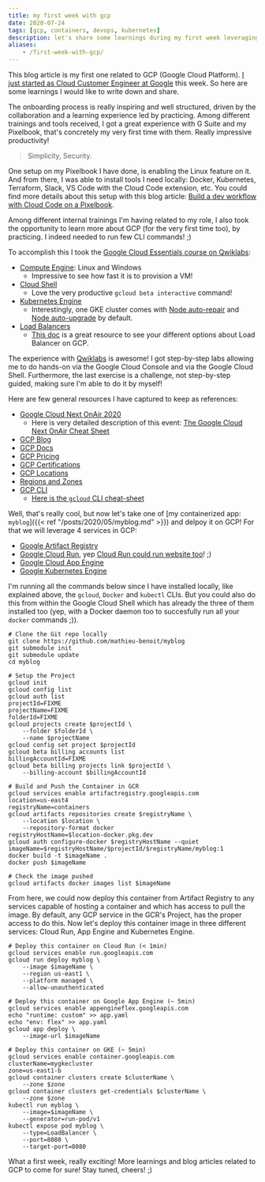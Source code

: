 ```yaml
---
title: my first week with gcp
date: 2020-07-24
tags: [gcp, containers, devops, kubernetes]
description: let's share some learnings during my first week leveraging gcp, tools and services like linux on my pixelbook, gcloud cli, docker, git, service account, gcr, cloud run, app engine and kubernetes engine
aliases:
    - /first-week-with-gcp/
---
```

This blog article is my first one related to GCP (Google Cloud Platform). [I just started as Cloud Customer Engineer at Google](https://www.linkedin.com/posts/mathieubenoitqc_cloud-innovation-continuouslearning-activity-6685996290330947584-bKkB) this week. So here are some learnings I would like to write down and share.

The onboarding process is really inspiring and well structured, driven by the collaboration and a learning experience led by practicing. Among different trainings and tools received, I got a great experience with G Suite and my Pixelbook, that's concretely my very first time with them. Really impressive productivity! 

> Simplicity, Security.

One setup on my Pixelbook I have done, is enabling the Linux feature on it. And from there, I was able to install tools I need locally: Docker, Kubernetes, Terraform, Slack, VS Code with the Cloud Code extension, etc.
You could find more details about this setup with this blog article: [Build a dev workflow with Cloud Code on a Pixelbook](https://cloud.google.com/blog/products/application-development/build-a-dev-workflow-with-cloud-code-on-a-pixelbook).

Among different internal trainings I'm having related to my role, I also took the opportunity to learn more about GCP (for the very first time too), by practicing. I indeed needed to run few CLI commands! ;)

To accomplish this I took the [Google Cloud Essentials course on Qwiklabs](https://google.qwiklabs.com/quests/23):
- [Compute Engine](https://cloud.google.com/compute/docs): Linux and Windows
    - Impressive to see how fast it is to provision a VM!
- [Cloud Shell](https://cloud.google.com/shell/docs)
    - Love the very productive `gcloud beta interactive` command!
- [Kubernetes Engine](https://cloud.google.com/kubernetes-engine/docs)
    - Interestingly, one GKE cluster comes with [Node auto-repair](https://cloud.google.com/kubernetes-engine/docs/how-to/node-auto-repair) and [Node auto-upgrade](https://cloud.google.com/kubernetes-engine/docs/how-to/node-auto-upgrades) by default.
- [Load Balancers](https://cloud.google.com/load-balancing/docs)
    - [This doc](https://cloud.google.com/load-balancing/docs/load-balancing-overview#a_closer_look_at_cloud_load_balancers) is a great resource to see your different options about Load Balancer on GCP.

The experience with [Qwiklabs](https://google.qwiklabs.com) is awesome! I got step-by-step labs allowing me to do hands-on via the Google Cloud Console and via the Google Cloud Shell. Furthermore, the last exercise is a challenge, not step-by-step guided, making sure I'm able to do it by myself!

Here are few general resources I have captured to keep as references:
- [Google Cloud Next OnAir 2020](https://cloud.withgoogle.com/next)
    - Here is very detailed description of this event: [The Google Cloud Next OnAir Cheat Sheet](https://gregsramblings.com/blog/google-cloud-next-onair-cheat-sheet/)
- [GCP Blog](https://cloud.google.com/blog/)
- [GCP Docs](https://cloud.google.com/docs)
- [GCP Pricing](https://cloud.google.com/pricing)
- [GCP Certifications](https://cloud.google.com/certification)
- [GCP Locations](https://cloud.google.com/about/locations)
- [Regions and Zones](https://cloud.google.com/compute/docs/regions-zones)
- [GCP CLI](https://cloud.google.com/sdk/gcloud)
    - [Here is the `gcloud` CLI cheat-sheet](https://cloud.google.com/sdk/docs/cheatsheet)

Well, that's really cool, but now let's take one of [my containerized app: `myblog`]({{< ref "/posts/2020/05/myblog.md" >}}) and delpoy it on GCP! For that we will leverage 4 services in GCP:
- [Google Artifact Registry](https://cloud.google.com/artifact-registry)
- [Google Cloud Run](https://cloud.google.com/run), yep [Cloud Run could run website too](https://medium.com/google-cloud/can-cloud-run-handle-these-9-workloads-serverless-toolbox-afddeab87819)! ;)
- [Google Cloud App Engine](https://cloud.google.com/appengine)
- [Google Kubernetes Engine](https://cloud.google.com/kubernetes-engine)

I'm running all the commands below since I have installed locally, like explained above, the `gcloud`, `Docker` and `kubectl` CLIs. But you could also do this from within the Google Cloud Shell which has already the three of them installed too (yep, with a Docker daemon too to succesfully run all your `docker` commands ;)).

```
# Clone the Git repo locally
git clone https://github.com/mathieu-benoit/myblog
git submodule init
git submodule update
cd myblog

# Setup the Project
gcloud init
gcloud config list
gcloud auth list
projectId=FIXME
projectName=FIXME
folderId=FIXME
gcloud projects create $projectId \
    --folder $folderId \
    --name $projectName
gcloud config set project $projectId
gcloud beta billing accounts list
billingAccountId=FIXME
gcloud beta billing projects link $projectId \
    --billing-account $billingAccountId

# Build and Push the Container in GCR
gcloud services enable artifactregistry.googleapis.com
location=us-east4
registryName=containers
gcloud artifacts repositories create $registryName \
    --location $location \
    --repository-format docker
registryHostName=$location-docker.pkg.dev
gcloud auth configure-docker $registryHostName --quiet
imageName=$registryHostName/$projectId/$registryName/myblog:1
docker build -t $imageName .
docker push $imageName

# Check the image pushed
gcloud artifacts docker images list $imageName
```

From here, we could now deploy this container from Artifact Registry to any services capable of hosting a container and which has access to pull the image. By default, any GCP service in the GCR's Project, has the proper access to do this. Now let's deploy this container image in three different services: Cloud Run, App Engine and Kubernetes Engine.

```
# Deploy this container on Cloud Run (< 1min)
gcloud services enable run.googleapis.com
gcloud run deploy myblog \
    --image $imageName \
    --region us-east1 \
    --platform managed \
    --allow-unauthenticated

# Deploy this container on Google App Engine (~ 5min)
gcloud services enable appengineflex.googleapis.com
echo "runtime: custom" >> app.yaml
echo "env: flex" >> app.yaml
gcloud app deploy \
    --image-url $imageName

# Deploy this container on GKE (~ 5min)
gcloud services enable container.googleapis.com
clusterName=mygkecluster
zone=us-east1-b
gcloud container clusters create $clusterName \
    --zone $zone
gcloud container clusters get-credentials $clusterName \
    --zone $zone
kubectl run myblog \
    --image=$imageName \
    --generator=run-pod/v1
kubectl expose pod myblog \
    --type=LoadBalancer \
    --port=8080 \
    --target-port=8080
```

What a first week, really exciting! More learnings and blog articles related to GCP to come for sure! Stay tuned, cheers! ;)